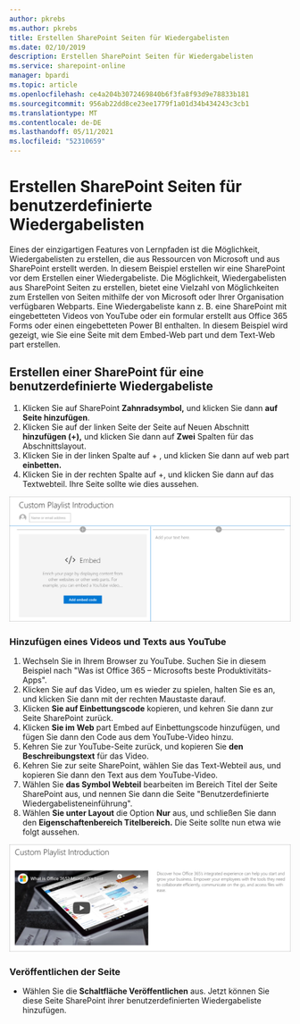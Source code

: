 ```yaml
---
author: pkrebs
ms.author: pkrebs
title: Erstellen SharePoint Seiten für Wiedergabelisten
ms.date: 02/10/2019
description: Erstellen SharePoint Seiten für Wiedergabelisten
ms.service: sharepoint-online
manager: bpardi
ms.topic: article
ms.openlocfilehash: ce4a204b3072469840b6f3fa8f93d9e78833b181
ms.sourcegitcommit: 956ab22dd8ce23ee1779f1a01d34b434243c3cb1
ms.translationtype: MT
ms.contentlocale: de-DE
ms.lasthandoff: 05/11/2021
ms.locfileid: "52310659"
---
```

# <a name="create-sharepoint-pages-for-custom-playlists"></a>Erstellen SharePoint Seiten für benutzerdefinierte Wiedergabelisten

Eines der einzigartigen Features von Lernpfaden ist die Möglichkeit, Wiedergabelisten zu erstellen, die aus Ressourcen von Microsoft und aus SharePoint erstellt werden. In diesem Beispiel erstellen wir eine SharePoint vor dem Erstellen einer Wiedergabeliste. Die Möglichkeit, Wiedergabelisten aus SharePoint Seiten zu erstellen, bietet eine Vielzahl von Möglichkeiten zum Erstellen von Seiten mithilfe der von Microsoft oder Ihrer Organisation verfügbaren Webparts. Eine Wiedergabeliste kann z. B. eine SharePoint mit eingebetteten Videos von YouTube oder ein formular erstellt aus Office 365 Forms oder einen eingebetteten Power BI enthalten. In diesem Beispiel wird gezeigt, wie Sie eine Seite mit dem Embed-Web part und dem Text-Web part erstellen.  

## <a name="create-a-sharepoint-page-for-a-custom-playlist"></a>Erstellen einer SharePoint für eine benutzerdefinierte Wiedergabeliste

1. Klicken Sie auf SharePoint **Zahnradsymbol,** und klicken Sie dann **auf Seite hinzufügen**.
2. Klicken Sie auf der linken Seite der Seite auf Neuen Abschnitt **hinzufügen (+),** und klicken Sie dann auf **Zwei** Spalten für das Abschnittslayout.
3. Klicken Sie in der linken Spalte auf + , und klicken Sie dann auf web part **einbetten.** 
4. Klicken Sie in der rechten Spalte auf  +, und klicken Sie dann auf das Textwebteil. Ihre Seite sollte wie dies aussehen.

![cg-pagenewstart.png](media/cg-pagenewstart.png)

### <a name="add-a-video-and-text-from-youtube"></a>Hinzufügen eines Videos und Texts aus YouTube

1. Wechseln Sie in Ihrem Browser zu YouTube. Suchen Sie in diesem Beispiel nach "Was ist Office 365 – Microsofts beste Produktivitäts-Apps".
2. Klicken Sie auf das Video, um es wieder zu spielen, halten Sie es an, und klicken Sie dann mit der rechten Maustaste darauf. 
3. Klicken **Sie auf Einbettungscode** kopieren, und kehren Sie dann zur Seite SharePoint zurück. 
4. Klicken **Sie im** **Web** part Embed auf Einbettungscode hinzufügen, und fügen Sie dann den Code aus dem YouTube-Video hinzu.
5. Kehren Sie zur YouTube-Seite zurück, und kopieren Sie **den Beschreibungstext** für das Video. 
6. Kehren Sie zur seite SharePoint,  wählen Sie das Text-Webteil aus, und kopieren Sie dann den Text aus dem YouTube-Video.
7. Wählen Sie **das Symbol Webteil** bearbeiten im Bereich Titel der Seite SharePoint aus, und nennen Sie dann die Seite "Benutzerdefinierte Wiedergabelisteneinführung". 
8. Wählen **Sie unter Layout** die Option **Nur** aus, und schließen Sie dann den **Eigenschaftenbereich Titelbereich.** Die Seite sollte nun etwa wie folgt aussehen. 

![cg-pagenewfinish.png](media/cg-pagenewfinish.png)

### <a name="publish-the-page"></a>Veröffentlichen der Seite

- Wählen Sie die **Schaltfläche Veröffentlichen** aus. Jetzt können Sie diese Seite SharePoint ihrer benutzerdefinierten Wiedergabeliste hinzufügen. 